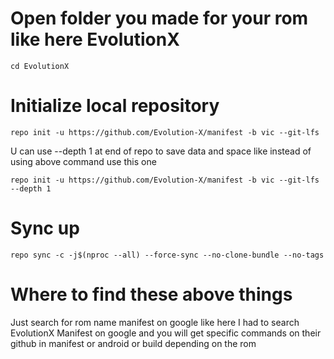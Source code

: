 # Open folder you made for your rom like here EvolutionX
```
cd EvolutionX
```
# Initialize local repository
```
repo init -u https://github.com/Evolution-X/manifest -b vic --git-lfs
```
U can use --depth 1 at end of repo to save data and space like instead of using above command use this one
```
repo init -u https://github.com/Evolution-X/manifest -b vic --git-lfs --depth 1
```


# Sync up
```
repo sync -c -j$(nproc --all) --force-sync --no-clone-bundle --no-tags
```

# Where to find these above things

Just search for rom name manifest on google like here I had to search EvolutionX Manifest on google and you will get specific commands on their github in manifest or android or build depending on the rom

